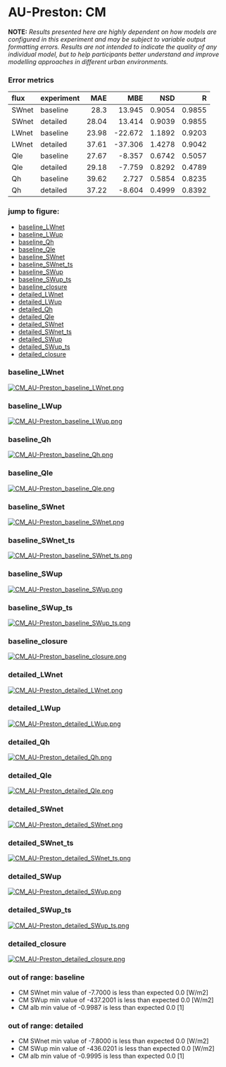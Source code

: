 # AU-Preston: CM

**NOTE:** *Results presented here are highly dependent on how models are configured in this experiment and may be subject to variable output formatting errors. Results are not intended to indicate the quality of any individual model, but to help participants better understand and improve modelling approaches in different urban environments.*

### Error metrics

| flux   | experiment   |   MAE |     MBE |    NSD |      R |
|:-------|:-------------|------:|--------:|-------:|-------:|
| SWnet  | baseline     | 28.3  |  13.945 | 0.9054 | 0.9855 |
| SWnet  | detailed     | 28.04 |  13.414 | 0.9039 | 0.9855 |
| LWnet  | baseline     | 23.98 | -22.672 | 1.1892 | 0.9203 |
| LWnet  | detailed     | 37.61 | -37.306 | 1.4278 | 0.9042 |
| Qle    | baseline     | 27.67 |  -8.357 | 0.6742 | 0.5057 |
| Qle    | detailed     | 29.18 |  -7.759 | 0.8292 | 0.4789 |
| Qh     | baseline     | 39.62 |   2.727 | 0.5854 | 0.8235 |
| Qh     | detailed     | 37.22 |  -8.604 | 0.4999 | 0.8392 |

### jump to figure:
 - [baseline_LWnet](#baseline_lwnet)
 - [baseline_LWup](#baseline_lwup)
 - [baseline_Qh](#baseline_qh)
 - [baseline_Qle](#baseline_qle)
 - [baseline_SWnet](#baseline_swnet)
 - [baseline_SWnet_ts](#baseline_swnet_ts)
 - [baseline_SWup](#baseline_swup)
 - [baseline_SWup_ts](#baseline_swup_ts)
 - [baseline_closure](#baseline_closure)
 - [detailed_LWnet](#detailed_lwnet)
 - [detailed_LWup](#detailed_lwup)
 - [detailed_Qh](#detailed_qh)
 - [detailed_Qle](#detailed_qle)
 - [detailed_SWnet](#detailed_swnet)
 - [detailed_SWnet_ts](#detailed_swnet_ts)
 - [detailed_SWup](#detailed_swup)
 - [detailed_SWup_ts](#detailed_swup_ts)
 - [detailed_closure](#detailed_closure)

### <a name="baseline_lwnet"></a>baseline_LWnet
[![CM_AU-Preston_baseline_LWnet.png](CM_AU-Preston_baseline_LWnet.png)](CM_AU-Preston_baseline_LWnet.png)

### <a name="baseline_lwup"></a>baseline_LWup
[![CM_AU-Preston_baseline_LWup.png](CM_AU-Preston_baseline_LWup.png)](CM_AU-Preston_baseline_LWup.png)

### <a name="baseline_qh"></a>baseline_Qh
[![CM_AU-Preston_baseline_Qh.png](CM_AU-Preston_baseline_Qh.png)](CM_AU-Preston_baseline_Qh.png)

### <a name="baseline_qle"></a>baseline_Qle
[![CM_AU-Preston_baseline_Qle.png](CM_AU-Preston_baseline_Qle.png)](CM_AU-Preston_baseline_Qle.png)

### <a name="baseline_swnet"></a>baseline_SWnet
[![CM_AU-Preston_baseline_SWnet.png](CM_AU-Preston_baseline_SWnet.png)](CM_AU-Preston_baseline_SWnet.png)

### <a name="baseline_swnet_ts"></a>baseline_SWnet_ts
[![CM_AU-Preston_baseline_SWnet_ts.png](CM_AU-Preston_baseline_SWnet_ts.png)](CM_AU-Preston_baseline_SWnet_ts.png)

### <a name="baseline_swup"></a>baseline_SWup
[![CM_AU-Preston_baseline_SWup.png](CM_AU-Preston_baseline_SWup.png)](CM_AU-Preston_baseline_SWup.png)

### <a name="baseline_swup_ts"></a>baseline_SWup_ts
[![CM_AU-Preston_baseline_SWup_ts.png](CM_AU-Preston_baseline_SWup_ts.png)](CM_AU-Preston_baseline_SWup_ts.png)

### <a name="baseline_closure"></a>baseline_closure
[![CM_AU-Preston_baseline_closure.png](CM_AU-Preston_baseline_closure.png)](CM_AU-Preston_baseline_closure.png)

### <a name="detailed_lwnet"></a>detailed_LWnet
[![CM_AU-Preston_detailed_LWnet.png](CM_AU-Preston_detailed_LWnet.png)](CM_AU-Preston_detailed_LWnet.png)

### <a name="detailed_lwup"></a>detailed_LWup
[![CM_AU-Preston_detailed_LWup.png](CM_AU-Preston_detailed_LWup.png)](CM_AU-Preston_detailed_LWup.png)

### <a name="detailed_qh"></a>detailed_Qh
[![CM_AU-Preston_detailed_Qh.png](CM_AU-Preston_detailed_Qh.png)](CM_AU-Preston_detailed_Qh.png)

### <a name="detailed_qle"></a>detailed_Qle
[![CM_AU-Preston_detailed_Qle.png](CM_AU-Preston_detailed_Qle.png)](CM_AU-Preston_detailed_Qle.png)

### <a name="detailed_swnet"></a>detailed_SWnet
[![CM_AU-Preston_detailed_SWnet.png](CM_AU-Preston_detailed_SWnet.png)](CM_AU-Preston_detailed_SWnet.png)

### <a name="detailed_swnet_ts"></a>detailed_SWnet_ts
[![CM_AU-Preston_detailed_SWnet_ts.png](CM_AU-Preston_detailed_SWnet_ts.png)](CM_AU-Preston_detailed_SWnet_ts.png)

### <a name="detailed_swup"></a>detailed_SWup
[![CM_AU-Preston_detailed_SWup.png](CM_AU-Preston_detailed_SWup.png)](CM_AU-Preston_detailed_SWup.png)

### <a name="detailed_swup_ts"></a>detailed_SWup_ts
[![CM_AU-Preston_detailed_SWup_ts.png](CM_AU-Preston_detailed_SWup_ts.png)](CM_AU-Preston_detailed_SWup_ts.png)

### <a name="detailed_closure"></a>detailed_closure
[![CM_AU-Preston_detailed_closure.png](CM_AU-Preston_detailed_closure.png)](CM_AU-Preston_detailed_closure.png)

### out of range: baseline

 - CM SWnet min value of -7.7000 is less than expected 0.0 [W/m2]
 - CM SWup min value of -437.2001 is less than expected 0.0 [W/m2]
 - CM alb min value of -0.9987 is less than expected 0.0 [1]

### out of range: detailed

 - CM SWnet min value of -7.8000 is less than expected 0.0 [W/m2]
 - CM SWup min value of -436.0201 is less than expected 0.0 [W/m2]
 - CM alb min value of -0.9995 is less than expected 0.0 [1]

